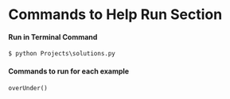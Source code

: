 # Commands to Help Run Section


#### Run in Terminal Command
`$ python Projects\solutions.py`

#### Commands to run for each example

`overUnder()`<br />
